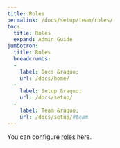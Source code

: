 ```yaml
---
title: Roles
permalink: /docs/setup/team/roles/
toc:
  title: Roles
  expand: Admin Guide
jumbotron:
  title: Roles
  breadcrumbs:
  -
    label: Docs &raquo;
    url: /docs/home/
  -
    label: Setup &raquo;
    url: /docs/setup/
  -
    label: Team &raquo;
    url: /docs/setup/#team
---
```


You can configure [roles](/docs/roles/) here.
